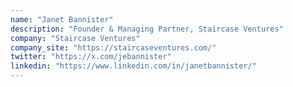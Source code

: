 ```yaml
---
name: "Janet Bannister"
description: "Founder & Managing Partner, Staircase Ventures"
company: "Staircase Ventures"
company_site: "https://staircaseventures.com/"
twitter: "https://x.com/jebannister"
linkedin: "https://www.linkedin.com/in/janetbannister/"
---
```

